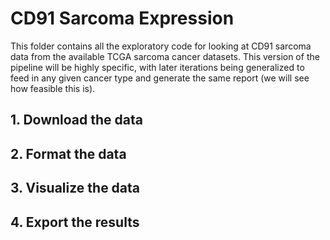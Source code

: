 # CD91 Sarcoma Expression
This folder contains all the exploratory code for looking at CD91 sarcoma data from the available TCGA sarcoma cancer datasets. This version of the pipeline will be highly specific, with later iterations being generalized to feed in any given cancer type and generate the same report (we will see how feasible this is).

## 1. Download the data

## 2. Format the data

## 3. Visualize the data

## 4. Export the results
